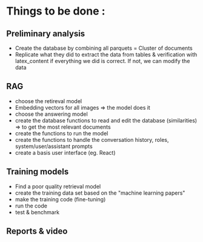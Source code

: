 # Things to be done : 

## Preliminary analysis
- Create the database by combining all parquets = Cluster of documents 
- Replicate what they did to extract the data from tables & verification with latex_content if everything we did is correct. If not, we can modify the data 

## RAG
- choose the retireval model
- Embedding vectors for all images => the model does it 
- choose the answering model
- create the database functions to read and edit the database (similarities) => to get the most relevant documents
- create the functions to run the model
- create the functions to handle the conversation history, roles, system/user/assistant prompts
- create a basis user interface (eg. React)

## Training models 
- Find a poor quality retrieval model
- create the training data set based on the "machine learning papers"
- make the training code (fine-tuning)
- run the code
- test & benchmark

## Reports & video



